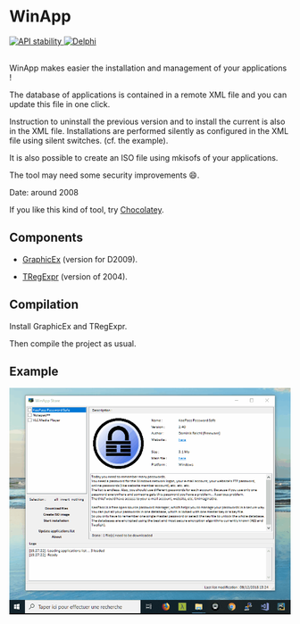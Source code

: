 # WinApp

<div>
  <!-- Stability -->
  <a href="https://nodejs.org/api/documentation.html#documentation_stability_index">
    <img src="https://img.shields.io/badge/stability-experimental-orange.svg?style=flat-square"
      alt="API stability" />
  </a>
  <!-- Standard -->
  <a href="https://img.shields.io/badge">
    <img src="https://img.shields.io/badge/Language-Delphi-brightgreen.svg"
      alt="Delphi" />
  </a>
</div>
<br />

WinApp makes easier the installation and management of your applications !

The database of applications is contained in a remote XML file and you can update this file in one click.

Instruction to uninstall the previous version and to install the current is also in the XML file. Installations are performed silently as configured in the XML file using silent switches. (cf. the example).

It is also possible to create an ISO file using mkisofs of your applications.

The tool may need some security improvements :smile:.

Date: around 2008

If you like this kind of tool, try <a href="https://chocolatey.org/">Chocolatey</a>.

## Components

- <a href="https://github.com/mike-lischke/GraphicEx">GraphicEx</a> (version for D2009).

- <a href="https://github.com/masterandrey/TRegExpr">TRegExpr</a> (version of 2004).

## Compilation

Install GraphicEx and TRegExpr.

Then compile the project as usual.

## Example

![Screenshot](winapp.gif)
